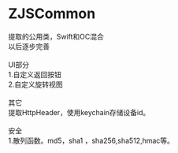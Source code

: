 # ZJSCommon
提取的公用类，Swift和OC混合 <br />
以后逐步完善<br />
<br />
UI部分<br />
1.自定义返回按钮 <br />
2.自定义旋转视图 <br />
<br />
其它<br />
提取HttpHeader，使用keychain存储设备id。<br />
<br />
安全<br />
1.散列函数。md5，sha1 ，sha256,sha512,hmac等。
